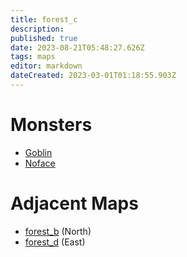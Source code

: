 ```yaml
---
title: forest_c
description: 
published: true
date: 2023-08-21T05:48:27.626Z
tags: maps
editor: markdown
dateCreated: 2023-03-01T01:18:55.903Z
---
```


# Monsters
 * [Goblin](/monsters/goblin)
 * [Noface](/monsters/noface)

# Adjacent Maps
 * [forest_b](/maps/forest_b) (North)
 * [forest_d](/maps/forest_d) (East)
